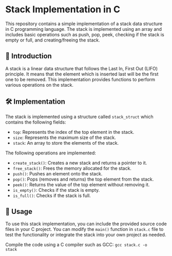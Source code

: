 # Stack Implementation in C

This repository contains a simple implementation of a stack data structure in C programming language. The stack is implemented using an array and includes basic operations such as push, pop, peek, checking if the stack is empty or full, and creating/freeing the stack.

## 📝 Introduction

A stack is a linear data structure that follows the Last In, First Out (LIFO) principle. It means that the element which is inserted last will be the first one to be removed. This implementation provides functions to perform various operations on the stack.

## 🛠️ Implementation

The stack is implemented using a structure called `stack_struct` which contains the following fields:
- `top`: Represents the index of the top element in the stack.
- `size`: Represents the maximum size of the stack.
- `stack`: An array to store the elements of the stack.

The following operations are implemented:
- `create_stack()`: Creates a new stack and returns a pointer to it.
- `free_stack()`: Frees the memory allocated for the stack.
- `push()`: Pushes an element onto the stack.
- `pop()`: Pops (removes and returns) the top element from the stack.
- `peek()`: Returns the value of the top element without removing it.
- `is_empty()`: Checks if the stack is empty.
- `is_full()`: Checks if the stack is full.

## 🚀 Usage

To use this stack implementation, you can include the provided source code files in your C project. You can modify the `main()` function in `stack.c` file to test the functionality or integrate the stack into your own project as needed.

Compile the code using a C compiler such as GCC:  <code>gcc stack.c -o stack</code>
